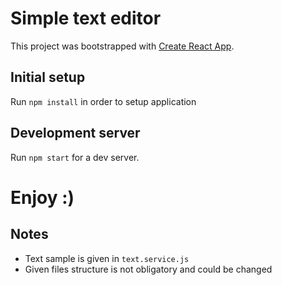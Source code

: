 # Simple text editor

This project was bootstrapped with [Create React App](https://github.com/facebookincubator/create-react-app).

## Initial setup

Run `npm install` in order to setup application

## Development server

Run `npm start` for a dev server.

# Enjoy :)

## Notes

- Text sample is given in `text.service.js`
- Given files structure is not obligatory and could be changed
